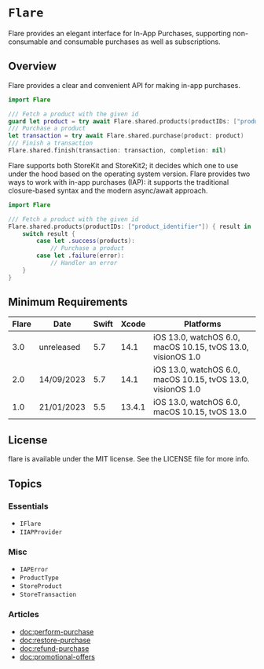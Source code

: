 # ``Flare``

Flare provides an elegant interface for In-App Purchases, supporting non-consumable and consumable purchases as well as subscriptions.

## Overview

Flare provides a clear and convenient API for making in-app purchases.

```swift
import Flare

/// Fetch a product with the given id
guard let product = try await Flare.shared.products(productIDs: ["product_identifier"]) else { return }
/// Purchase a product
let transaction = try await Flare.shared.purchase(product: product)
/// Finish a transaction
Flare.shared.finish(transaction: transaction, completion: nil)
```

Flare supports both StoreKit and StoreKit2; it decides which one to use under the hood based on the operating system version. Flare provides two ways to work with in-app purchases (IAP): it supports the traditional closure-based syntax and the modern async/await approach.

```swift
import Flare

/// Fetch a product with the given id
Flare.shared.products(productIDs: ["product_identifier"]) { result in 
    switch result {
        case let .success(products):
            // Purchase a product
        case let .failure(error):
            // Handler an error
    }
}
```

## Minimum Requirements

| Flare | Date       | Swift | Xcode   | Platforms                                                   |
|-------|------------|-------|---------|-------------------------------------------------------------|
| 3.0   | unreleased | 5.7   | 14.1    | iOS 13.0, watchOS 6.0, macOS 10.15, tvOS 13.0, visionOS 1.0 |
| 2.0   | 14/09/2023 | 5.7   | 14.1    | iOS 13.0, watchOS 6.0, macOS 10.15, tvOS 13.0, visionOS 1.0 |
| 1.0   | 21/01/2023 | 5.5   | 13.4.1  | iOS 13.0, watchOS 6.0, macOS 10.15, tvOS 13.0               |

## License

flare is available under the MIT license. See the LICENSE file for more info.

## Topics

### Essentials

- ``IFlare``
- ``IIAPProvider``

### Misc

- ``IAPError``
- ``ProductType``
- ``StoreProduct``
- ``StoreTransaction``

### Articles

- <doc:perform-purchase>
- <doc:restore-purchase>
- <doc:refund-purchase>
- <doc:promotional-offers>
